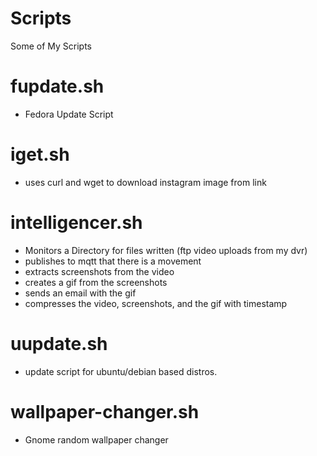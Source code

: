 # Scripts
Some of My Scripts


# fupdate.sh
- Fedora Update Script

# iget.sh
- uses curl and wget to download instagram image from link

# intelligencer.sh
- Monitors a Directory for files written (ftp video uploads from my dvr)
- publishes to mqtt that there is a movement
- extracts screenshots from the video
- creates a gif from the screenshots
- sends an email with the gif
- compresses the video, screenshots, and the gif with timestamp

# uupdate.sh
- update script for ubuntu/debian based distros.

# wallpaper-changer.sh
- Gnome random wallpaper changer

